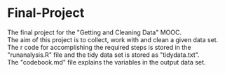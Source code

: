 # Final-Project
The final project for the "Getting and Cleaning Data" MOOC.  
The aim of this project is to collect, work with and clean a given data set.  
The r code for accomplishing the required steps is stored in the "runanalysis.R" file and the tidy data set is stored as "tidydata.txt".  
The "codebook.md" file explains the variables in the output data set.  
